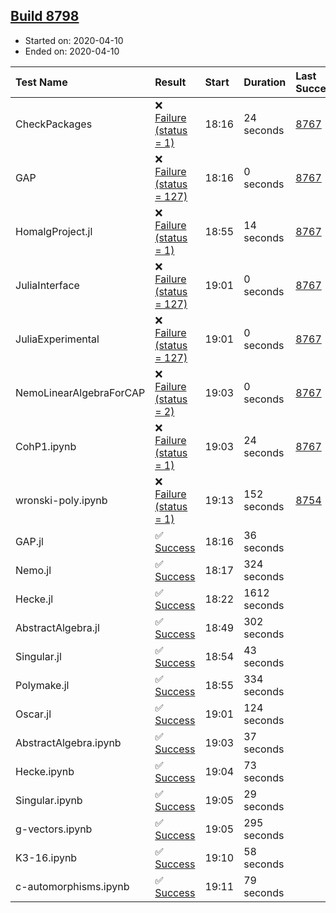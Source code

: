 ## [Build 8798](https://oscarci.mathematik.uni-kl.de/job/oscar/8798/)

* Started on: 2020-04-10
* Ended on: 2020-04-10

| Test Name    | Result | Start | Duration | Last Success | First Failure |
|:-------------|:-------|:------|:---------|:-------------|:--------------|
| CheckPackages | ❌ [Failure (status = 1)](https://oscarci.mathematik.uni-kl.de/job/oscar/8798/artifact/logs/build-8798/CheckPackages.log) | 18:16 | 24 seconds | [8767](https://oscarci.mathematik.uni-kl.de/job/oscar/8767/) | [8768](https://oscarci.mathematik.uni-kl.de/job/oscar/8768/) |
| GAP | ❌ [Failure (status = 127)](https://oscarci.mathematik.uni-kl.de/job/oscar/8798/artifact/logs/build-8798/GAP.log) | 18:16 | 0 seconds | [8767](https://oscarci.mathematik.uni-kl.de/job/oscar/8767/) | [8768](https://oscarci.mathematik.uni-kl.de/job/oscar/8768/) |
| HomalgProject.jl | ❌ [Failure (status = 1)](https://oscarci.mathematik.uni-kl.de/job/oscar/8798/artifact/logs/build-8798/HomalgProject.jl.log) | 18:55 | 14 seconds | [8767](https://oscarci.mathematik.uni-kl.de/job/oscar/8767/) | [8768](https://oscarci.mathematik.uni-kl.de/job/oscar/8768/) |
| JuliaInterface | ❌ [Failure (status = 127)](https://oscarci.mathematik.uni-kl.de/job/oscar/8798/artifact/logs/build-8798/JuliaInterface.log) | 19:01 | 0 seconds | [8767](https://oscarci.mathematik.uni-kl.de/job/oscar/8767/) | [8768](https://oscarci.mathematik.uni-kl.de/job/oscar/8768/) |
| JuliaExperimental | ❌ [Failure (status = 127)](https://oscarci.mathematik.uni-kl.de/job/oscar/8798/artifact/logs/build-8798/JuliaExperimental.log) | 19:01 | 0 seconds | [8767](https://oscarci.mathematik.uni-kl.de/job/oscar/8767/) | [8768](https://oscarci.mathematik.uni-kl.de/job/oscar/8768/) |
| NemoLinearAlgebraForCAP | ❌ [Failure (status = 2)](https://oscarci.mathematik.uni-kl.de/job/oscar/8798/artifact/logs/build-8798/NemoLinearAlgebraForCAP.log) | 19:03 | 0 seconds | [8767](https://oscarci.mathematik.uni-kl.de/job/oscar/8767/) | [8768](https://oscarci.mathematik.uni-kl.de/job/oscar/8768/) |
| CohP1.ipynb | ❌ [Failure (status = 1)](https://oscarci.mathematik.uni-kl.de/job/oscar/8798/artifact/logs/build-8798/CohP1.ipynb.log) | 19:03 | 24 seconds | [8767](https://oscarci.mathematik.uni-kl.de/job/oscar/8767/) | [8768](https://oscarci.mathematik.uni-kl.de/job/oscar/8768/) |
| wronski-poly.ipynb | ❌ [Failure (status = 1)](https://oscarci.mathematik.uni-kl.de/job/oscar/8798/artifact/logs/build-8798/wronski-poly.ipynb.log) | 19:13 | 152 seconds | [8754](https://oscarci.mathematik.uni-kl.de/job/oscar/8754/) | [8755](https://oscarci.mathematik.uni-kl.de/job/oscar/8755/) |
| GAP.jl | ✅ [Success](https://oscarci.mathematik.uni-kl.de/job/oscar/8798/artifact/logs/build-8798/GAP.jl.log) | 18:16 | 36 seconds |  |  |
| Nemo.jl | ✅ [Success](https://oscarci.mathematik.uni-kl.de/job/oscar/8798/artifact/logs/build-8798/Nemo.jl.log) | 18:17 | 324 seconds |  |  |
| Hecke.jl | ✅ [Success](https://oscarci.mathematik.uni-kl.de/job/oscar/8798/artifact/logs/build-8798/Hecke.jl.log) | 18:22 | 1612 seconds |  |  |
| AbstractAlgebra.jl | ✅ [Success](https://oscarci.mathematik.uni-kl.de/job/oscar/8798/artifact/logs/build-8798/AbstractAlgebra.jl.log) | 18:49 | 302 seconds |  |  |
| Singular.jl | ✅ [Success](https://oscarci.mathematik.uni-kl.de/job/oscar/8798/artifact/logs/build-8798/Singular.jl.log) | 18:54 | 43 seconds |  |  |
| Polymake.jl | ✅ [Success](https://oscarci.mathematik.uni-kl.de/job/oscar/8798/artifact/logs/build-8798/Polymake.jl.log) | 18:55 | 334 seconds |  |  |
| Oscar.jl | ✅ [Success](https://oscarci.mathematik.uni-kl.de/job/oscar/8798/artifact/logs/build-8798/Oscar.jl.log) | 19:01 | 124 seconds |  |  |
| AbstractAlgebra.ipynb | ✅ [Success](https://oscarci.mathematik.uni-kl.de/job/oscar/8798/artifact/logs/build-8798/AbstractAlgebra.ipynb.log) | 19:03 | 37 seconds |  |  |
| Hecke.ipynb | ✅ [Success](https://oscarci.mathematik.uni-kl.de/job/oscar/8798/artifact/logs/build-8798/Hecke.ipynb.log) | 19:04 | 73 seconds |  |  |
| Singular.ipynb | ✅ [Success](https://oscarci.mathematik.uni-kl.de/job/oscar/8798/artifact/logs/build-8798/Singular.ipynb.log) | 19:05 | 29 seconds |  |  |
| g-vectors.ipynb | ✅ [Success](https://oscarci.mathematik.uni-kl.de/job/oscar/8798/artifact/logs/build-8798/g-vectors.ipynb.log) | 19:05 | 295 seconds |  |  |
| K3-16.ipynb | ✅ [Success](https://oscarci.mathematik.uni-kl.de/job/oscar/8798/artifact/logs/build-8798/K3-16.ipynb.log) | 19:10 | 58 seconds |  |  |
| c-automorphisms.ipynb | ✅ [Success](https://oscarci.mathematik.uni-kl.de/job/oscar/8798/artifact/logs/build-8798/c-automorphisms.ipynb.log) | 19:11 | 79 seconds |  |  |
